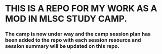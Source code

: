 #   THIS IS A REPO FOR MY WORK AS A MOD IN MLSC STUDY CAMP.
<h3>The camp is now under way and the camp session plan has been added to the repo with each session resource and session summary will be updated on this repo. </h3>



